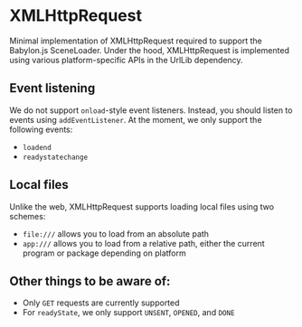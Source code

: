 # XMLHttpRequest
Minimal implementation of XMLHttpRequest required to support the Babylon.js SceneLoader. Under the hood, XMLHttpRequest is implemented using various platform-specific APIs in the UrlLib dependency.

## Event listening
We do not support `onload`-style event listeners. Instead, you should listen to events using `addEventListener`. At the moment, we only support the following events:
* `loadend`
* `readystatechange`

## Local files
Unlike the web, XMLHttpRequest supports loading local files using two schemes:
* `file:///` allows you to load from an absolute path
* `app:///` allows you to load from a relative path, either the current program or package depending on platform

## Other things to be aware of:
* Only `GET` requests are currently supported
* For `readyState`, we only support `UNSENT`, `OPENED`, and `DONE`
